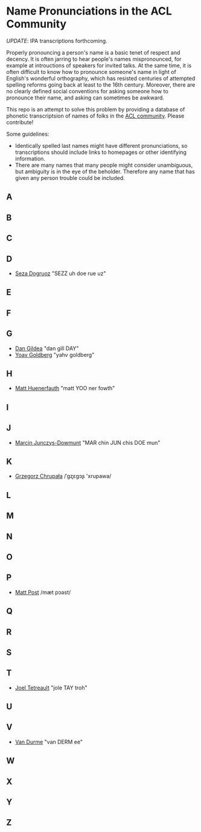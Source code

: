 # Name Pronunciations in the ACL Community

*UPDATE*: IPA transcriptions forthcoming.

Properly pronouncing a person's name is a basic tenet of respect and decency.
It is often jarring to hear people's names mispronounced, for example at introuctions of speakers for invited talks.
At the same time, it is often difficult to know how to pronounce someone's name in light of English's wonderful orthography, which has resisted centuries of attempted spelling reforms going back at least to the 16th century.
Moreover, there are no clearly defined social conventions for asking someone how to pronounce their name, and asking can sometimes be awkward.

This repo is an attempt to solve this problem by providing a database of phonetic transcriptsion of names of folks in the [ACL community](http://aclweb.org/). Please contribute!

Some guidelines:
-  Identically spelled last names might have different pronunciations, so transcriptions should include links to homepages or other identifying information.
-  There are many names that many people might consider unambiguous, but ambiguity is in the eye of the beholder. Therefore any name that has given any person trouble could be included.

## A

## B

## C

## D

- [Seza Dogruoz](http://www.asezadogruoz.com) "SEZZ uh doe rue uz"

## E

## F 

## G

- [Dan Gildea](http://cs.rochester.edu/~gildea/) "dan gill DAY"
- [Yoav Goldberg](https://www.cs.bgu.ac.il/~yoavg/uni/) "yahv goldberg"

## H

- [Matt Huenerfauth](http://huenerfauth.ist.rit.edu) "matt YOO ner fowth"

## I

## J

- [Marcin Junczys-Dowmunt](http://emjotde.github.io) "MAR chin JUN chis DOE mun"

## K

- [Grzegorz Chrupała](http://grzegorz.chrupala.me) /ˈɡʐɛɡɔʂ 'xrupawa/ 

## L

## M

## N

## O

## P

- [Matt Post](http://cs.jhu.edu/~post/) /mæt pɔəst/ 

## Q

## R

## S

## T

- [Joel Tetreault](http://www.cs.rochester.edu/~tetreaul/academic.html) "jole TAY troh"

## U

## V

- [Van Durme](http://cs.jhu.edu/~vandurme/) "van DERM ee"

## W

## X 

## Y 

## Z
